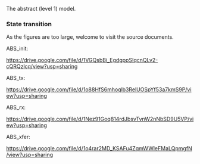 The abstract (level 1) model.

### State transition

As the figures are too large, welcome to visit the source documents.

ABS_init:

https://drive.google.com/file/d/1VGQsbBi_EgdgppSIqcnQLv2-cQRQzlcq/view?usp=sharing

ABS_tx:

https://drive.google.com/file/d/1o88HfS6mhoqlb3RelUOSpYf53a7kmS9P/view?usp=sharing

ABS_rx:

https://drive.google.com/file/d/1Nez91Goq814rdJbsvTvnW2nNbSD9U5VP/view?usp=sharing

ABS_xfer:

https://drive.google.com/file/d/1o4rar2MD_KSAFu4ZqmWWleFMaLQpmgfN/view?usp=sharing
